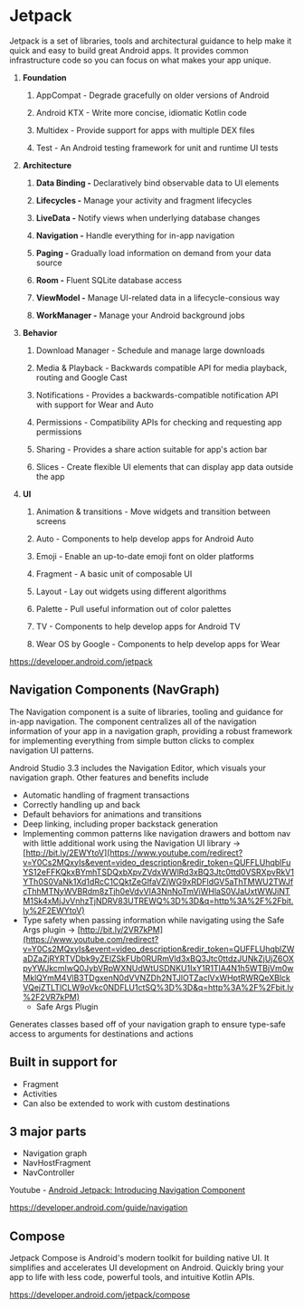 # Jetpack

Jetpack is a set of libraries, tools and architectural guidance to help make it quick and easy to build great Android apps. It provides common infrastructure code so you can focus on what makes your app unique.

1. **Foundation**

    1. AppCompat - Degrade gracefully on older versions of Android

    2. Android KTX - Write more concise, idiomatic Kotlin code

    3. Multidex - Provide support for apps with multiple DEX files

    4. Test - An Android testing framework for unit and runtime UI tests

2. **Architecture**

    1. **Data Binding -** Declaratively bind observable data to UI elements

    2. **Lifecycles -** Manage your activity and fragment lifecycles

    3. **LiveData -** Notify views when underlying database changes

    4. **Navigation -** Handle everything for in-app navigation

    5. **Paging -** Gradually load information on demand from your data source

    6. **Room -** Fluent SQLite database access

    7. **ViewModel -** Manage UI-related data in a lifecycle-consious way

    8. **WorkManager -** Manage your Android background jobs

3. **Behavior**

    1. Download Manager - Schedule and manage large downloads

    2. Media & Playback - Backwards compatible API for media playback, routing and Google Cast

    3. Notifications - Provides a backwards-compatible notification API with support for Wear and Auto

    4. Permissions - Compatibility APIs for checking and requesting app permissions

    5. Sharing - Provides a share action suitable for app's action bar

    6. Slices - Create flexible UI elements that can display app data outside the app

4. **UI**

    1. Animation & transitions - Move widgets and transition between screens

    2. Auto - Components to help develop apps for Android Auto

    3. Emoji - Enable an up-to-date emoji font on older platforms

    4. Fragment - A basic unit of composable UI

    5. Layout - Lay out widgets using different algorithms

    6. Palette - Pull useful information out of color palettes

    7. TV - Components to help develop apps for Android TV

    8. Wear OS by Google - Components to help develop apps for Wear

https://developer.android.com/jetpack

## Navigation Components (NavGraph)

The Navigation component is a suite of libraries, tooling and guidance for in-app navigation. The component centralizes all of the navigation information of your app in a navigation graph, providing a robust framework for implementing everything from simple button clicks to complex navigation UI patterns.

Android Studio 3.3 includes the Navigation Editor, which visuals your navigation graph. Other features and benefits include

- Automatic handling of fragment transactions
- Correctly handling up and back
- Default behaviors for animations and transitions
- Deep linking, including proper backstack generation
- Implementing common patterns like navigation drawers and bottom nav with little additional work using the Navigation UI library → [http://bit.ly/2EWYtoV](https://www.youtube.com/redirect?v=Y0Cs2MQxyIs&event=video_description&redir_token=QUFFLUhqblFuYS12eFFKQkxBYmhTSDQxbXpvZVdxWWlRd3xBQ3Jtc0ttd0VSRXpvRkV1YTh0S0VaNk1Xd1dRcC1CQktZeGlfaVZjWG9xRDFldGV5aThTMWU2TWJfcThhMTNyWVBRdm8zTjh0eVdvVlA3NnNoTmViWHlaS0VJaUxtWWJiNTM1Sk4xMjJvVnhzTjNDRV83UTREWQ%3D%3D&q=http%3A%2F%2Fbit.ly%2F2EWYtoV)
- Type safety when passing information while navigating using the Safe Args plugin → [http://bit.ly/2VR7kPM](https://www.youtube.com/redirect?v=Y0Cs2MQxyIs&event=video_description&redir_token=QUFFLUhqblZWaDZaZjRYRTVDbk9yZElZSkFUb0RURmVld3xBQ3Jtc0ttdzJUNkZjUjZ6OXpyYWJkcmIwQ0JybVRpWXNUdWtUSDNKU1IxY1R1TlA4N1h5WTBjVm0wMklQYmM4VlB3TDgxenN0dVVNZDh2NTJlOTZaclVxWHptRWRQeXBlckVQejZTLTlCLW9oVkc0NDFLU1ctSQ%3D%3D&q=http%3A%2F%2Fbit.ly%2F2VR7kPM)
  - Safe Args Plugin

Generates classes based off of your navigation graph to ensure type-safe access to arguments for destinations and actions

## Built in support for

- Fragment
- Activities
- Can also be extended to work with custom destinations

## 3 major parts

- Navigation graph
- NavHostFragment
- NavController

Youtube - [Android Jetpack: Introducing Navigation Component](https://www.youtube.com/watch?v=Y0Cs2MQxyIs)

https://developer.android.com/guide/navigation

## Compose

Jetpack Compose is Android's modern toolkit for building native UI. It simplifies and accelerates UI development on Android. Quickly bring your app to life with less code, powerful tools, and intuitive Kotlin APIs.

https://developer.android.com/jetpack/compose
